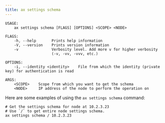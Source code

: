 ```yaml
---
title: ax settings schema
---
```


```text title="Get setting schemas from a node"
USAGE:
    ax settings schema [FLAGS] [OPTIONS] <SCOPE> <NODE>

FLAGS:
    -h, --help       Prints help information
    -V, --version    Prints version information
    -v               Verbosity level. Add more v for higher verbosity
                     (-v, -vv, -vvv, etc.)

OPTIONS:
    -i, --identity <identity>    File from which the identity (private key) for authentication is read

ARGS:
    <SCOPE>    Scope from which you want to get the schema
    <NODE>     IP address of the node to perform the operation on
```

Here are some examples of using the `ax settings schema` command:

```text title="Example Usage"
# Get the settings schema for node at 10.2.3.23
# Use `/` to get entire node settings schema.
ax settings schema / 10.2.3.23
```
